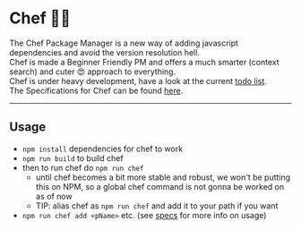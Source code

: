 # Chef 👨‍🍳
The Chef Package Manager is a new way of adding javascript dependencies and avoid the version resolution hell. <br />
Chef is made a Beginner Friendly PM and offers a much smarter (context search) and cuter 😍 approach to everything. <br />
Chef is under heavy development, have a look at the current [todo list](./docs/TODO.md). <br />
The Specifications for Chef can be found [here](./docs/SPECS.md).

---

## Usage
- `npm install` dependencies for chef to work
- `npm run build` to build chef
- then to run chef do `npm run chef`
    - until chef becomes a bit more stable and robust, we won't be putting this on NPM, so a global chef command is not gonna be worked on as of now
    - TIP: alias chef as `npm run chef` and add it to your path if you want
- `npm run chef add <pName>` etc. (see [specs](./docs/SPECS.md) for more info on usage)
